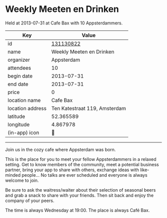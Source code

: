 # Weekly Meeten en Drinken
Held at 2013-07-31 at Cafe Bax with 10 Appsterdammers.
        
|Key|Value
|---|---|
|id|[131130822](https://www.meetup.com/appsterdam/events/131130822/)|
|name|Weekly Meeten en Drinken|
|organizer|Appsterdam|
|attendees|10|
|begin date|2013-07-31|
|end date|2013-07-31|
|price|0|
|location name|Cafe Bax|
|location address|Ten Katestraat 119, Amsterdam|
|latitude|52.365589|
|longitude|4.867978|
|(in-app) icon|🍺|

---

Join us in the cozy cafe where Appsterdam was born.

This is the place for you to meet your fellow Appsterdammers in a relaxed setting. Get to know members of the community, meet a potential business partner, bring your app to share with others, exchange ideas with like-minded people... No talks are ever scheduled and everyone is always welcome to join.

Be sure to ask the waitress/waiter about their selection of seasonal beers and grab a snack to share with your friends. Then sit back and enjoy the company of your peers.

The time is always Wednesday at 19:00. The place is always Café Bax.


